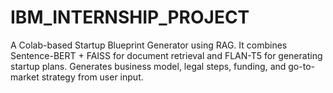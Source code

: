 # IBM_INTERNSHIP_PROJECT
A Colab-based Startup Blueprint Generator using RAG. It combines Sentence-BERT + FAISS for document retrieval and FLAN-T5 for generating startup plans. Generates business model, legal steps, funding, and go-to-market strategy from user input.
